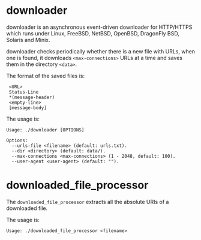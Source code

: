downloader
==========

downloader is an asynchronous event-driven downloader for HTTP/HTTPS which runs under Linux, FreeBSD, NetBSD, OpenBSD, DragonFly BSD, Solaris and Minix.

downloader checks periodically whether there is a new file with URLs, when one is found, it downloads `<max-connections>` URLs at a time and saves them in the directory `<data>`.

The format of the saved files is:

```
 <URL>
 Status-Line
 *(message-header)
 <empty-line>
 [message-body]
```


The usage is:

```
Usage: ./downloader [OPTIONS]

Options:
  --urls-file <filename> (default: urls.txt).
  --dir <directory> (default: data/).
  --max-connections <max-connections> (1 - 2048, default: 100).
  --user-agent <user-agent> (default: "").
```


downloaded\_file\_processor
===========================
The `downloaded_file_processor` extracts all the absolute URIs of a downloaded file.

The usage is:

```
Usage: ./downloaded_file_processor <filename>
```
